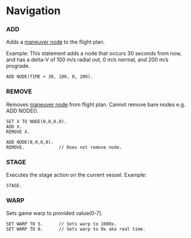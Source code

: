 Navigation
==========

### ADD

Adds a [maneuver node](../structure/node) to the flight plan.

Example:
This statement adds a node that occurs 30 seconds from now, and has a delta-V of 100 m/s radial out, 0 m/s normal, and 200 m/s prograde.

    ADD NODE(TIME + 30, 100, 0, 200).

### REMOVE

Removes [maneuver node](../structure/node) from flight plan. Cannot remove bare nodes e.g. ADD NODE().

    SET X TO NODE(0,0,0,0).
    ADD X.
    REMOVE X.

    ADD NODE(0,0,0,0).
    REMOVE.             // Does not remove node.

### STAGE

Executes the stage action on the current vessel.
Example:

    STAGE.

### WARP

Sets game warp to provided value(0-7).

    SET WARP TO 5.      // Sets warp to 1000x.
    SET WARP TO 0.      // Sets warp to 0x aka real time.

